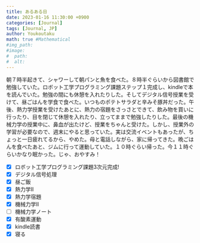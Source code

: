 ```yaml
---
title: あるある日
date: 2023-01-16 11:30:00 +0900
categories: [Journal]
tags: [Journal, JP]
author: Youkoutaku
math: true #Mathematical
#img_path:
#image:
#  path:
#  alt:
---
```


朝７時半起きて、シャワーして朝パンと魚を食べた。８時半ぐらいから図書館で勉強していた。ロボット工学プログラミング課題ステップ１完成し、kindleで本を読んでいた。勉強の間にも休憩を入れたりした。そしてデジタル信号授業を受けて、昼ごはんを学食で食べた。いつものポテトサラダと辛みそ豚丼だった。午後、熱力学授業を受けたあとに、熱力の宿題をさっさとできて、飲み物を買いに行ったり、目を閉じて休憩を入れたり、立ってままで勉強したりした。最後の機械力学の授業中に、鼻血が出たけど、授業をちゃんと受けた。しかし、授業外の学習が必要なので、週末にやると思っていた。実は交流イベントもあったが、ちょっと一日疲れてるから、やめた。母と電話しながら、家に帰ってきた。晩ごはんを食べたあと、ジムに行って運動していた。１０時ぐらい帰った。今１１時ぐらいかなり眠かった。じゃ、おやすみ！

- [x] ロボット工学プログラミング課題3次元完成!
- [x] デジタル信号処理
- [x] 昼ご飯
- [x] 熱力学Ⅱ
- [x] 熱力学宿題
- [x] 機械力学Ⅱ
- [ ] 機械力学ノート
- [x] 有酸素運動
- [x] kindle読書
- [x] 寝る